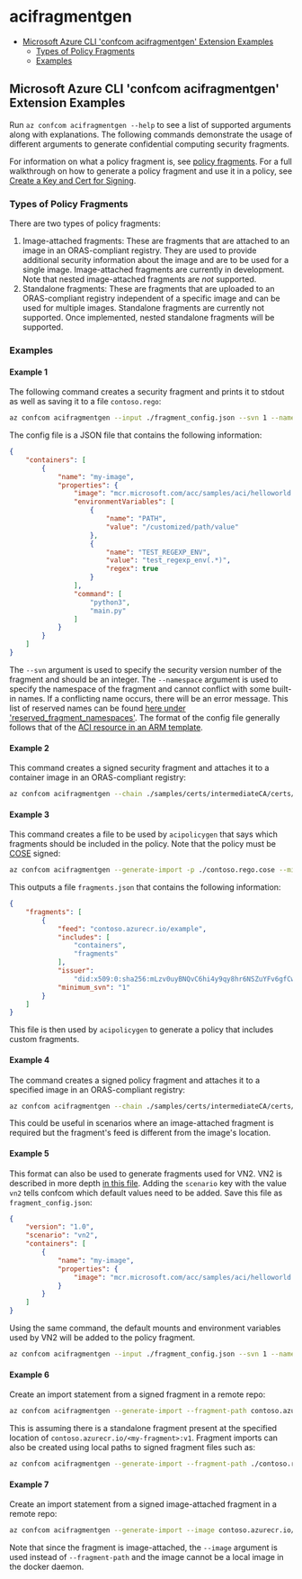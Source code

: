 # acifragmentgen

- [Microsoft Azure CLI 'confcom acifragmentgen' Extension Examples](#microsoft-azure-cli-confcom-acifragmentgen-extension-examples)
  - [Types of Policy Fragments](#types-of-policy-fragments)
  - [Examples](#examples)

## Microsoft Azure CLI 'confcom acifragmentgen' Extension Examples

Run `az confcom acifragmentgen --help` to see a list of supported arguments along with explanations.
The following commands demonstrate the usage of different arguments to generate confidential computing security fragments.

For information on what a policy fragment is, see [policy fragments](./policy_enforcement_points.md).
For a full walkthrough on how to generate a policy fragment and use it in a policy, see [Create a Key and Cert for Signing](../samples/certs/README.md).

### Types of Policy Fragments

There are two types of policy fragments:

1. Image-attached fragments: These are fragments that are attached to an image in an ORAS-compliant registry.
They are used to provide additional security information about the image and are to be used for a single image.
Image-attached fragments are currently in development.
Note that nested image-attached fragments are *not* supported.
2. Standalone fragments: These are fragments that are uploaded to an ORAS-compliant registry independent of a specific image and can be used for multiple images.
Standalone fragments are currently not supported.
Once implemented, nested standalone fragments will be supported.

### Examples

#### Example 1

The following command creates a security fragment and prints it to stdout as well as saving it to a file `contoso.rego`:

```bash
az confcom acifragmentgen --input ./fragment_config.json --svn 1 --namespace contoso
```

The config file is a JSON file that contains the following information:

```json
{
    "containers": [
        {
            "name": "my-image",
            "properties": {
                "image": "mcr.microsoft.com/acc/samples/aci/helloworld:2.9",
                "environmentVariables": [
                    {
                        "name": "PATH",
                        "value": "/customized/path/value"
                    },
                    {
                        "name": "TEST_REGEXP_ENV",
                        "value": "test_regexp_env(.*)",
                        "regex": true
                    }
                ],
                "command": [
                    "python3",
                    "main.py"
                ]
            }
        }
    ]
}
```

The `--svn` argument is used to specify the security version number of the fragment and should be an integer.
The `--namespace` argument is used to specify the namespace of the fragment and cannot conflict with some built-in names.
If a conflicting name occurs, there will be an error message.
This list of reserved names can be found [here under 'reserved_fragment_namespaces'](./data/internal_config.json).
The format of the config file generally follows that of the [ACI resource in an ARM template](https://learn.microsoft.com/en-us/azure/templates/microsoft.containerinstance/containergroups?pivots=deployment-language-arm-template).

#### Example 2

This command creates a signed security fragment and attaches it to a container image in an ORAS-compliant registry:

```bash
az confcom acifragmentgen --chain ./samples/certs/intermediateCA/certs/www.contoso.com.chain.cert.pem --key ./samples/certs/intermediateCA/private/ec_p384_private.pem --svn 1 --namespace contoso --input ./samples/config.json --upload-fragment
```

#### Example 3

This command creates a file to be used by `acipolicygen` that says which fragments should be included in the policy.
Note that the policy must be [COSE](https://www.iana.org/assignments/cose/cose.xhtml) signed:

```bash
az confcom acifragmentgen --generate-import -p ./contoso.rego.cose --minimum-svn 1 --fragments-json fragments.json
```

This outputs a file `fragments.json` that contains the following information:

```json
{
    "fragments": [
        {
            "feed": "contoso.azurecr.io/example",
            "includes": [
                "containers",
                "fragments"
            ],
            "issuer":
                "did:x509:0:sha256:mLzv0uyBNQvC6hi4y9qy8hr6NSZuYFv6gfCwAEWBNqc::subject:CN:Contoso",
            "minimum_svn": "1"
        }
    ]
}
```

This file is then used by `acipolicygen` to generate a policy that includes custom fragments.

#### Example 4

The command creates a signed policy fragment and attaches it to a specified image in an ORAS-compliant registry:

```bash
az confcom acifragmentgen --chain ./samples/certs/intermediateCA/certs/www.contoso.com.chain.cert.pem --key ./samples/certs/intermediateCA/private/ec_p384_private.pem --svn 1 --namespace contoso --input ./samples/<my-config>.json --upload-fragment --image-target contoso.azurecr.io/<my-image>:latest --feed contoso.azurecr.io/<my-feed>
```

This could be useful in scenarios where an image-attached fragment is required but the fragment's feed is different from the image's location.

#### Example 5

This format can also be used to generate fragments used for VN2. VN2 is described in more depth [in this file](./acipolicygen.md).
Adding the `scenario` key with the value `vn2` tells confcom which default values need to be added.
Save this file as `fragment_config.json`:

```json
{
    "version": "1.0",
    "scenario": "vn2",
    "containers": [
        {
            "name": "my-image",
            "properties": {
                "image": "mcr.microsoft.com/acc/samples/aci/helloworld:2.9"
            }
        }
    ]
}
```

Using the same command, the default mounts and environment variables used by VN2 will be added to the policy fragment.

```bash
az confcom acifragmentgen --input ./fragment_config.json --svn 1 --namespace contoso
```

#### Example 6

Create an import statement from a signed fragment in a remote repo:

```bash
az confcom acifragmentgen --generate-import --fragment-path contoso.azurecr.io/<my-fragment>:v1 --minimum-svn 1
```

This is assuming there is a standalone fragment present at the specified location of `contoso.azurecr.io/<my-fragment>:v1`. Fragment imports can also be created using local paths to signed fragment files such as:

```bash
az confcom acifragmentgen --generate-import --fragment-path ./contoso.rego.cose --minimum-svn 1
```

#### Example 7

Create an import statement from a signed image-attached fragment in a remote repo:

```bash
az confcom acifragmentgen --generate-import --image contoso.azurecr.io/<my-image>:<my-tag> --minimum-svn 1
```

Note that since the fragment is image-attached, the `--image` argument is used instead of `--fragment-path` and the image cannot be a local image in the docker daemon.

